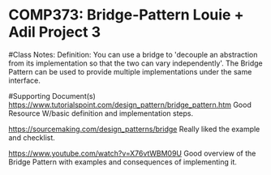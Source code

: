 # COMP373: Bridge-Pattern Louie + Adil Project 3

#Class Notes:
Definition: You can use a bridge to 'decouple an abstraction from its
implementation so that the two can vary independently'.
The Bridge Pattern can be used to provide multiple implementations
under the same interface.

#Supporting Document(s)
https://www.tutorialspoint.com/design_pattern/bridge_pattern.htm
Good Resource W/basic definition and implementation steps.

https://sourcemaking.com/design_patterns/bridge
Really liked the example and checklist.

https://www.youtube.com/watch?v=X76vtWBM09U
Good overview of the Bridge Pattern with examples and consequences of 
implementing it.